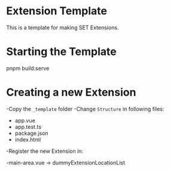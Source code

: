 # Extension Template

This is a template for making SET Extensions.

# Starting the Template

pnpm build:serve

# Creating a new Extension

-Copy the `_template` folder
-Change `Structure` in following files:

- app.vue
- app.test.ts
- package.json
- index.html

-Register the new Extension in:

-main-area.vue -> dummyExtensionLocationList
